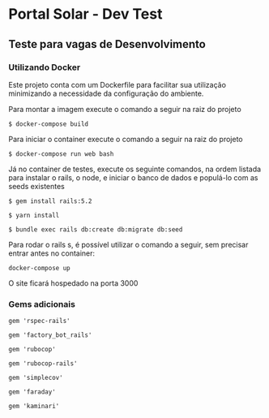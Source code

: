 # Portal Solar - Dev Test

## Teste para vagas de Desenvolvimento

### Utilizando Docker

Este projeto conta com um Dockerfile para facilitar sua utilização minimizando a necessidade da configuração do ambiente.

Para montar a imagem execute o comando a seguir na raiz do projeto

`$ docker-compose build`

Para iniciar o container execute o comando a seguir na raiz do projeto

`$ docker-compose run web bash`

Já no container de testes, execute os seguinte comandos, na ordem listada para instalar o rails, o node, e iniciar o banco de dados e populá-lo com as seeds existentes

`$ gem install rails:5.2`

`$ yarn install`

`$ bundle exec rails db:create db:migrate db:seed`

Para rodar o rails s, é possível utilizar o comando a seguir, sem precisar entrar antes no container:

``` docker-compose up ```

O site ficará hospedado na porta 3000

### Gems adicionais

``` gem 'rspec-rails' ```

``` gem 'factory_bot_rails' ```

``` gem 'rubocop' ```

``` gem 'rubocop-rails' ```

``` gem 'simplecov' ```

``` gem 'faraday' ```

``` gem 'kaminari' ```

